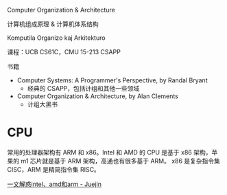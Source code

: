 Computer Organization & Architecture

计算机组成原理 & 计算机体系结构

Komputila Organizo kaj Arkitekturo

课程：UCB CS61C，CMU 15-213 CSAPP

书籍

- Computer Systems: A Programmer's Perspective, by Randal Bryant
    - 经典的 CSAPP，包括计组和其他一些领域
- Computer Organization & Architecture, by Alan Clements
    - 计组大黑书

# CPU

常用的处理器架构有 ARM 和 x86。Intel 和 AMD 的 CPU 是基于 x86 架构，苹果的 m1 芯片就是基于 ARM 架构，高通也有很多基于 ARM。 x86 是复杂指令集 CISC，ARM 是精简指令集 RISC。

[一文解惑intel、amd和arm - Juejin](https://juejin.cn/post/6952764346648756237)
